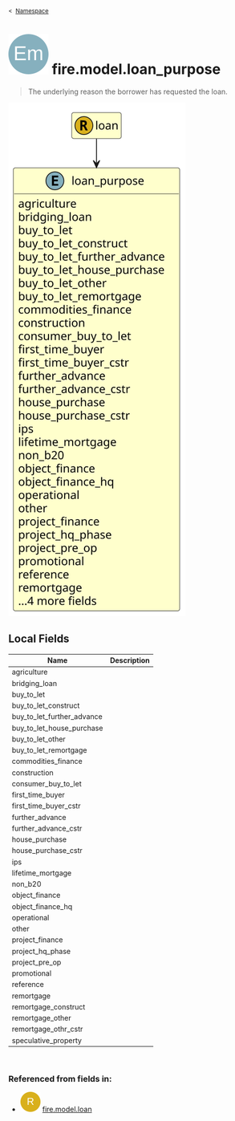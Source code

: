 <sub>&lt;&nbsp; [Namespace](index.md)</sub>
# <img src='images/enumType-lg.svg'/> fire.model.loan_purpose
>  
>The underlying reason the borrower has requested the loan.
> 
<img src='images/fire.model.loan_purpose.svg'/>


## Local Fields


| Name        | Description |
| ----------- | ----------- |
| agriculture |   |
| bridging_loan |   |
| buy_to_let |   |
| buy_to_let_construct |   |
| buy_to_let_further_advance |   |
| buy_to_let_house_purchase |   |
| buy_to_let_other |   |
| buy_to_let_remortgage |   |
| commodities_finance |   |
| construction |   |
| consumer_buy_to_let |   |
| first_time_buyer |   |
| first_time_buyer_cstr |   |
| further_advance |   |
| further_advance_cstr |   |
| house_purchase |   |
| house_purchase_cstr |   |
| ips |   |
| lifetime_mortgage |   |
| non_b20 |   |
| object_finance |   |
| object_finance_hq |   |
| operational |   |
| other |   |
| project_finance |   |
| project_hq_phase |   |
| project_pre_op |   |
| promotional |   |
| reference |   |
| remortgage |   |
| remortgage_construct |   |
| remortgage_other |   |
| remortgage_othr_cstr |   |
| speculative_property |   |

<br/>

### Referenced from fields in:
- <img src='images/recordType.svg'/> [fire.model.loan](UDT-fire.model.loan.md)
